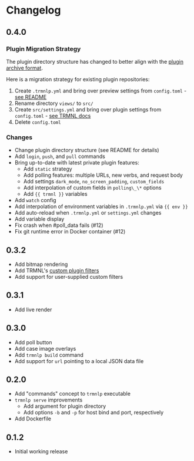 # Changelog

## 0.4.0

### Plugin Migration Strategy

The plugin directory structure has changed to better align with the [plugin archive format](https://help.usetrmnl.com/en/articles/10542599-importing-and-exporting-private-plugins#h_581fb988f0). 

Here is a migration strategy for existing plugin repositories:

1. Create `.trmnlp.yml` and bring over preview settings from `config.toml` - [see README](README.md)
2. Rename directory `views/` to `src/`
3. Create `src/settings.yml` and bring over plugin settings from `config.toml` - [see TRMNL docs](https://help.usetrmnl.com/en/articles/10542599-importing-and-exporting-private-plugins#h_581fb988f0)
4. Delete `config.toml`

### Changes

- Change plugin directory structure (see README for details)
- Add `login`, `push`, and `pull` commands
- Bring up-to-date with latest private plugin features:
  - Add `static` strategy
  - Add polling features: multiple URLs, new verbs, and request body
  - Add settings `dark_mode`, `no_screen_padding`, `custom_fields`
  - Add interpolation of custom fields in `polling\_\*` options
  - Add `{{ trmnl }}` variables 
- Add `watch` config
- Add interpolation of environment variables in `.trmnlp.yml` via `{{ env }}`
- Add auto-reload when `.trmnlp.yml` or `settings.yml` changes
- Add variable display
- Fix crash when #poll_data fails (#12)
- Fix git runtime error in Docker container (#12)



## 0.3.2

- Add bitmap rendering
- Add TRMNL's [custom plugin filters](https://help.usetrmnl.com/en/articles/10347358-custom-plugin-filters)
- Add support for user-supplied custom filters

## 0.3.1

- Add live render

## 0.3.0

- Add poll button
- Add case image overlays
- Add `trmnlp build` command
- Add support for `url` pointing to a local JSON data file

## 0.2.0

- Add "commands" concept to `trmnlp` executable
- `trmnlp serve` improvements
  - Add argument for plugin directory
  - Add options `-b` and `-p` for host bind and port, respectively
- Add Dockerfile

## 0.1.2

- Initial working release
